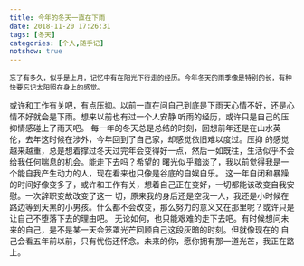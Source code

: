 ```yaml
---
title: 今年的冬天一直在下雨
date: 2018-11-20 17:26:31
tags: [冬天]
categories: [个人,随手记]
notshow: true
---
```



    忘了有多久，似乎是上月，记忆中有在阳光下行走的经历。今年冬天的雨季像是特别的长，有种快要忘记太阳照在身上的感觉。
 或许和工作有关吧，有点压抑。以前一直在问自己到底是下雨天心情不好，还是心情不好就会是下雨。想来以前也有过一个人安静
 听雨的经历，或许只是自己的压抑情感碰上了雨天吧。
    每一年的冬天总是总结的时刻，回想前年还是在山水英伦，去年这时候在涉外，今年回到了自己家，却感觉依旧难以度过。压抑
 的感觉越来越重，总是想着撑过冬天过完年会变得好一点，然后一如既往，生活似乎不会给我任何喘息的机会。能走下去吗？希望的
 曙光似乎黯淡了，我以前觉得我是一个能自我产生动力的人，现在看来也只像是谷底的自娱自乐。
    这一年自闭和暴躁的时间好像变多了，或许和工作有关，想着自己正在变好，一切都能该改变自我安慰。一次辞职变故改变了这一
 切，原来我的身后还是空我一人，我还是小时候在路边等到天黑的小男孩。什么都不会改变，那么努力的意义又在那里呢？或许只是
 让自己不堕落下去的理由吧。
    无论如何，也只能艰难的走下去吧。有时候想问未来的自己，是不是某一天会笼罩光芒回顾自己这段灰暗的时刻。但就像现在的
自己会看五年前以前，只有忧伤还怀念。未来的你，愿你拥有那一道光芒，我正在路上。